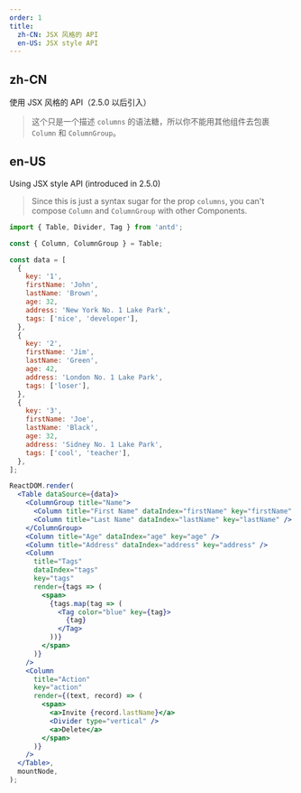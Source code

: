 ```yaml
---
order: 1
title:
  zh-CN: JSX 风格的 API
  en-US: JSX style API
---
```


## zh-CN

使用 JSX 风格的 API（2.5.0 以后引入）

> 这个只是一个描述 `columns` 的语法糖，所以你不能用其他组件去包裹 `Column` 和 `ColumnGroup`。

## en-US

Using JSX style API (introduced in 2.5.0)

> Since this is just a syntax sugar for the prop `columns`, you can't compose `Column` and `ColumnGroup` with other Components.

```jsx
import { Table, Divider, Tag } from 'antd';

const { Column, ColumnGroup } = Table;

const data = [
  {
    key: '1',
    firstName: 'John',
    lastName: 'Brown',
    age: 32,
    address: 'New York No. 1 Lake Park',
    tags: ['nice', 'developer'],
  },
  {
    key: '2',
    firstName: 'Jim',
    lastName: 'Green',
    age: 42,
    address: 'London No. 1 Lake Park',
    tags: ['loser'],
  },
  {
    key: '3',
    firstName: 'Joe',
    lastName: 'Black',
    age: 32,
    address: 'Sidney No. 1 Lake Park',
    tags: ['cool', 'teacher'],
  },
];

ReactDOM.render(
  <Table dataSource={data}>
    <ColumnGroup title="Name">
      <Column title="First Name" dataIndex="firstName" key="firstName" />
      <Column title="Last Name" dataIndex="lastName" key="lastName" />
    </ColumnGroup>
    <Column title="Age" dataIndex="age" key="age" />
    <Column title="Address" dataIndex="address" key="address" />
    <Column
      title="Tags"
      dataIndex="tags"
      key="tags"
      render={tags => (
        <span>
          {tags.map(tag => (
            <Tag color="blue" key={tag}>
              {tag}
            </Tag>
          ))}
        </span>
      )}
    />
    <Column
      title="Action"
      key="action"
      render={(text, record) => (
        <span>
          <a>Invite {record.lastName}</a>
          <Divider type="vertical" />
          <a>Delete</a>
        </span>
      )}
    />
  </Table>,
  mountNode,
);
```
